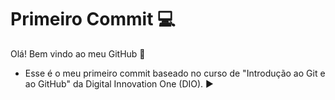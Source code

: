 # Primeiro Commit :computer:

Olá! Bem vindo ao meu GitHub :wave:

- Esse é o meu primeiro commit baseado no curso de "Introdução ao Git e ao GitHub" da Digital Innovation One (DIO). :arrow_forward:
